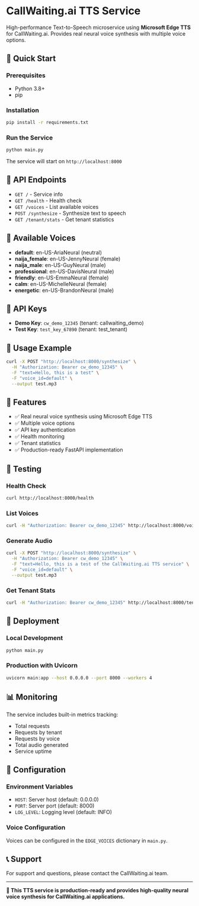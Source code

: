 # CallWaiting.ai TTS Service

High-performance Text-to-Speech microservice using **Microsoft Edge TTS** for CallWaiting.ai. Provides real neural voice synthesis with multiple voice options.

## 🚀 Quick Start

### Prerequisites

- Python 3.8+
- pip

### Installation

```bash
pip install -r requirements.txt
```

### Run the Service

```bash
python main.py
```

The service will start on `http://localhost:8000`

## 📡 API Endpoints

- `GET /` - Service info
- `GET /health` - Health check
- `GET /voices` - List available voices
- `POST /synthesize` - Synthesize text to speech
- `GET /tenant/stats` - Get tenant statistics

## 🎵 Available Voices

- **default**: en-US-AriaNeural (neutral)
- **naija_female**: en-US-JennyNeural (female)
- **naija_male**: en-US-GuyNeural (male)
- **professional**: en-US-DavisNeural (male)
- **friendly**: en-US-EmmaNeural (female)
- **calm**: en-US-MichelleNeural (female)
- **energetic**: en-US-BrandonNeural (male)

## 🔑 API Keys

- **Demo Key**: `cw_demo_12345` (tenant: callwaiting_demo)
- **Test Key**: `test_key_67890` (tenant: test_tenant)

## 📝 Usage Example

```bash
curl -X POST "http://localhost:8000/synthesize" \
  -H "Authorization: Bearer cw_demo_12345" \
  -F "text=Hello, this is a test" \
  -F "voice_id=default" \
  --output test.mp3
```

## 🎯 Features

- ✅ Real neural voice synthesis using Microsoft Edge TTS
- ✅ Multiple voice options
- ✅ API key authentication
- ✅ Health monitoring
- ✅ Tenant statistics
- ✅ Production-ready FastAPI implementation

## 🧪 Testing

### Health Check
```bash
curl http://localhost:8000/health
```

### List Voices
```bash
curl -H "Authorization: Bearer cw_demo_12345" http://localhost:8000/voices
```

### Generate Audio
```bash
curl -X POST "http://localhost:8000/synthesize" \
  -H "Authorization: Bearer cw_demo_12345" \
  -F "text=Hello, this is a test of the CallWaiting.ai TTS service" \
  -F "voice_id=default" \
  --output test.mp3
```

### Get Tenant Stats
```bash
curl -H "Authorization: Bearer cw_demo_12345" http://localhost:8000/tenant/stats
```

## 🚀 Deployment

### Local Development
```bash
python main.py
```

### Production with Uvicorn
```bash
uvicorn main:app --host 0.0.0.0 --port 8000 --workers 4
```

## 📊 Monitoring

The service includes built-in metrics tracking:
- Total requests
- Requests by tenant
- Requests by voice
- Total audio generated
- Service uptime

## 🔧 Configuration

### Environment Variables
- `HOST`: Server host (default: 0.0.0.0)
- `PORT`: Server port (default: 8000)
- `LOG_LEVEL`: Logging level (default: INFO)

### Voice Configuration
Voices can be configured in the `EDGE_VOICES` dictionary in `main.py`.

## 📞 Support

For support and questions, please contact the CallWaiting.ai team.

---

**🎯 This TTS service is production-ready and provides high-quality neural voice synthesis for CallWaiting.ai applications.**